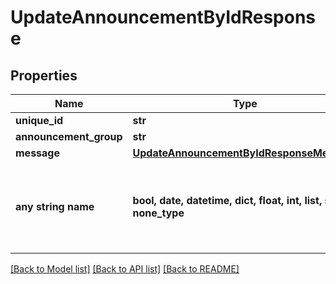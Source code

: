 # UpdateAnnouncementByIdResponse


## Properties
Name | Type | Description | Notes
------------ | ------------- | ------------- | -------------
**unique_id** | **str** |  | [optional] 
**announcement_group** | **str** |  | [optional] 
**message** | [**UpdateAnnouncementByIdResponseMessage**](UpdateAnnouncementByIdResponseMessage.md) |  | [optional] 
**any string name** | **bool, date, datetime, dict, float, int, list, str, none_type** | any string name can be used but the value must be the correct type | [optional]

[[Back to Model list]](../README.md#documentation-for-models) [[Back to API list]](../README.md#documentation-for-api-endpoints) [[Back to README]](../README.md)


